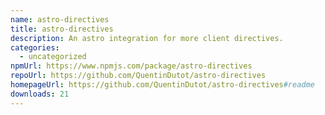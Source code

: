 ```yaml
---
name: astro-directives
title: astro-directives
description: An astro integration for more client directives.
categories:
  - uncategorized
npmUrl: https://www.npmjs.com/package/astro-directives
repoUrl: https://github.com/QuentinDutot/astro-directives
homepageUrl: https://github.com/QuentinDutot/astro-directives#readme
downloads: 21
---
```

